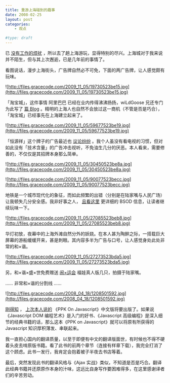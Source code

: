 ```yaml
---
title: 重游上海碰到的趣事
date: 2008-02-25
layout: post
categories:
    - 观点

#type: draft
---
```


已 [没有工作的烦扰]({{site.urls}}/posts/981/) ，所以去了趟上海游玩，显得特别的尽兴。上海城对于我来说并不陌生，但与其上次邂逅，已是几年前的事情了。

看图说话，漫步上海街头，广告牌自然必不可免，下面的两广告牌，让人感觉颇有玩味。

![http://files.gracecode.com/2009_11_05/19730523be15.jpg](http://files.gracecode.com/2009_11_05/19730523be15.jpg)

「淘宝城」，这件事情 阿里巴巴 已经在业内传得沸沸扬扬，wiLdGoose 兄还专门为此写了 [篇 Blog](http://www.xuchao.cn/dairy/something_about_taobao_city.html) 。精明的上海人也自然不会放过这一商机（不管是否是巧合），「淘宝城」已经事先在上海建立起来了。

![http://files.gracecode.com/2009_11_05/59677523be19.jpg](http://files.gracecode.com/2009_11_05/59677523be19.jpg)

「恒源祥」这个牌子的广告最近也 [议论纷纷](http://buchimifan.yculblog.com/post.2827102.html) 。我个人虽没有看电视的习惯，但对如此没有「技术含量」的广告冲击视听，不免油生几分的厌恶。本人看来，需要修善的，不仅仅是其招牌本身那么简单。

![http://files.gracecode.com/2009_11_05/30450523be8a.jpg](http://files.gracecode.com/2009_11_05/30450523be8a.jpg)

![http://files.gracecode.com/2009_11_05/90077523becc.jpg](http://files.gracecode.com/2009_11_05/90077523becc.jpg)

地铁是一个城市现代化的象征，而如此频繁的出错（分别是在陆家嘴与人民广场）让我顿失几分安全感。我非好事之人， [且看这里](http://jandan.net/2007/11/23/bsod-collection.html) 更详细的 BSOD 信息，让读者继续玩味一下。

![http://files.gracecode.com/2009_11_05/27085523beb8.jpg](http://files.gracecode.com/2009_11_05/27085523beb8.jpg)

华灯初放，夜幕中的上海外滩自然分外的妖娆。在本人甚为陶醉之际，一搭载巨大屏幕的游船缓缓开来，甚是刺眼。其内容多半为广告与口号，让人感觉身处此处非常的和×谐。

![http://files.gracecode.com/2009_11_05/27273523bda5.jpg](http://files.gracecode.com/2009_11_05/27273523bda5.jpg)

另，和×谐×盛×世免费赠送 [闹×运会](http://www.wangxiaofeng.net/?p=1840) 福娃真人版几只，拍摄于陆家嘴。

…… 非常和×谐的分割线 ……

![http://files.gracecode.com/2008_04_18/1208501592.jpg](http://files.gracecode.com/2008_04_18/1208501592.jpg)

 [刚得知](http://ued.taobao.com/blog/2008/02/23/ppk_on_javascript_translator_preface/) ， [上次本人说的]({{site.urls}}/posts/675/) 《PPK On Javascript》中文版将要出版了。如果说《Javascript DOM 编程艺术》是入门的好书、《Javascript 高级编程》是深入细节的经典书籍的话，那么这本《PPK on Javascript》就可以将原有所获得的 Javascript 知识厚积薄发、串联起来。

我一直担心国内的翻译质量，以至于即便有中文的翻译版面世，有时候也不得不硬着头皮去啃原版书籍。看了此书的前两个章节（连接有样章下载），我完全打消了这个顾虑。此书一发行，我肯定会抱着被子半夜去书店等着。

最后，突然发现此书的翻译风格与《Ajax 实战》类似，不知道是否是巧合。翻译此经典书籍并还原原作本身的汁味，这远比自身写作要困难得多，在这里感谢译者们的辛苦劳动。
